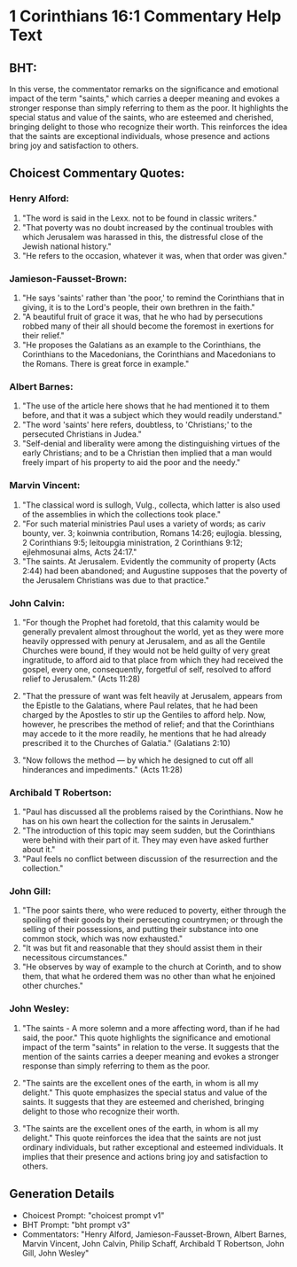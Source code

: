 # 1 Corinthians 16:1 Commentary Help Text

## BHT:
In this verse, the commentator remarks on the significance and emotional impact of the term "saints," which carries a deeper meaning and evokes a stronger response than simply referring to them as the poor. It highlights the special status and value of the saints, who are esteemed and cherished, bringing delight to those who recognize their worth. This reinforces the idea that the saints are exceptional individuals, whose presence and actions bring joy and satisfaction to others.

## Choicest Commentary Quotes:
### Henry Alford:
1. "The word is said in the Lexx. not to be found in classic writers."
2. "That poverty was no doubt increased by the continual troubles with which Jerusalem was harassed in this, the distressful close of the Jewish national history."
3. "He refers to the occasion, whatever it was, when that order was given."

### Jamieson-Fausset-Brown:
1. "He says 'saints' rather than 'the poor,' to remind the Corinthians that in giving, it is to the Lord's people, their own brethren in the faith."
2. "A beautiful fruit of grace it was, that he who had by persecutions robbed many of their all should become the foremost in exertions for their relief."
3. "He proposes the Galatians as an example to the Corinthians, the Corinthians to the Macedonians, the Corinthians and Macedonians to the Romans. There is great force in example."

### Albert Barnes:
1. "The use of the article here shows that he had mentioned it to them before, and that it was a subject which they would readily understand."
2. "The word 'saints' here refers, doubtless, to 'Christians;' to the persecuted Christians in Judea."
3. "Self-denial and liberality were among the distinguishing virtues of the early Christians; and to be a Christian then implied that a man would freely impart of his property to aid the poor and the needy."

### Marvin Vincent:
1. "The classical word is sullogh, Vulg., collecta, which latter is also used of the assemblies in which the collections took place."
2. "For such material ministries Paul uses a variety of words; as cariv bounty, ver. 3; koinwnia contribution, Romans 14:26; eujlogia. blessing, 2 Corinthians 9:5; leitoupgia ministration, 2 Corinthians 9:12; ejlehmosunai alms, Acts 24:17."
3. "The saints. At Jerusalem. Evidently the community of property (Acts 2:44) had been abandoned; and Augustine supposes that the poverty of the Jerusalem Christians was due to that practice."

### John Calvin:
1. "For though the Prophet had foretold, that this calamity would be generally prevalent almost throughout the world, yet as they were more heavily oppressed with penury at Jerusalem, and as all the Gentile Churches were bound, if they would not be held guilty of very great ingratitude, to afford aid to that place from which they had received the gospel, every one, consequently, forgetful of self, resolved to afford relief to Jerusalem." (Acts 11:28)

2. "That the pressure of want was felt heavily at Jerusalem, appears from the Epistle to the Galatians, where Paul relates, that he had been charged by the Apostles to stir up the Gentiles to afford help. Now, however, he prescribes the method of relief; and that the Corinthians may accede to it the more readily, he mentions that he had already prescribed it to the Churches of Galatia." (Galatians 2:10)

3. "Now follows the method — by which he designed to cut off all hinderances and impediments." (Acts 11:28)

### Archibald T Robertson:
1. "Paul has discussed all the problems raised by the Corinthians. Now he has on his own heart the collection for the saints in Jerusalem."
2. "The introduction of this topic may seem sudden, but the Corinthians were behind with their part of it. They may even have asked further about it."
3. "Paul feels no conflict between discussion of the resurrection and the collection."

### John Gill:
1. "The poor saints there, who were reduced to poverty, either through the spoiling of their goods by their persecuting countrymen; or through the selling of their possessions, and putting their substance into one common stock, which was now exhausted."
2. "It was but fit and reasonable that they should assist them in their necessitous circumstances."
3. "He observes by way of example to the church at Corinth, and to show them, that what he ordered them was no other than what he enjoined other churches."

### John Wesley:
1. "The saints - A more solemn and a more affecting word, than if he had said, the poor." This quote highlights the significance and emotional impact of the term "saints" in relation to the verse. It suggests that the mention of the saints carries a deeper meaning and evokes a stronger response than simply referring to them as the poor.

2. "The saints are the excellent ones of the earth, in whom is all my delight." This quote emphasizes the special status and value of the saints. It suggests that they are esteemed and cherished, bringing delight to those who recognize their worth.

3. "The saints are the excellent ones of the earth, in whom is all my delight." This quote reinforces the idea that the saints are not just ordinary individuals, but rather exceptional and esteemed individuals. It implies that their presence and actions bring joy and satisfaction to others.


## Generation Details
- Choicest Prompt: "choicest prompt v1"
- BHT Prompt: "bht prompt v3"
- Commentators: "Henry Alford, Jamieson-Fausset-Brown, Albert Barnes, Marvin Vincent, John Calvin, Philip Schaff, Archibald T Robertson, John Gill, John Wesley"
